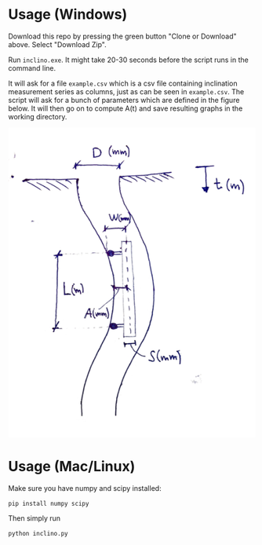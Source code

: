 # Usage (Windows)

Download this repo by pressing the green button "Clone or Download" above. Select "Download Zip".

Run `inclino.exe`. It might take 20-30 seconds before the script runs in the command line. 

It will ask for a file `example.csv` which is a csv file containing inclination measurement series as columns, just as can be seen in `example.csv`. The script will ask for a bunch of parameters which are defined in the figure below. It will then go on to compute A(t) and save resulting graphs in the working directory. 

![Inclino Parameter Definition Sketch](parameter_definitions.png)

# Usage (Mac/Linux)
Make sure you have numpy and scipy installed:
```
pip install numpy scipy
```
Then simply run 
```
python inclino.py
```
